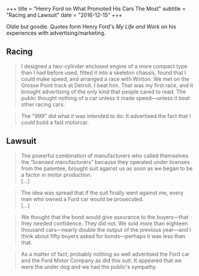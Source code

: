 +++
title = "Henry Ford on What Promoted His Cars The Most"
subtitle = "Racing and Lawsuit"
date =  "2016-12-15"
+++

Oldie but goodie. Quotes form Henry Ford's <i>My Life and Work</i> on his experiences with advertising/marketing.

## Racing 

> I designed a two-cylinder enclosed engine of a more compact type than I had before used,
fitted it into a skeleton chassis,
found that I could make speed, and arranged a race with Winton.
We met on the Grosse Point track at Detroit.
I beat him. That was my first race, and it brought advertising of the only kind that people cared to read.
The public thought nothing of a car unless it made speed—unless it beat other racing cars.

<!--more-->

> The "999" did what it was intended to do: It advertised the fact that I could build a fast motorcar.


## Lawsuit

> The powerful combination of manufacturers who called themselves the “licensed manufacturers”
because they operated under licenses from the patentee,
brought suit against us as soon as we began to be a factor in motor production.
<br>[&#8230;]

> The idea was spread that if the suit finally went against me, every man who owned a Ford car would be prosecuted.
<br>[&#8230;]

>We thought that the bond would give assurance to the buyers—that they needed confidence.
They did not.
We sold more than eighteen thousand cars—nearly double the output of the previous year—and
I think about fifty buyers asked for bonds—perhaps it was less than that.

> As a matter of fact, probably nothing so well advertised the Ford car and the
Ford Motor Company as did this suit.
It appeared that we were the under dog and we had the public's sympathy.
